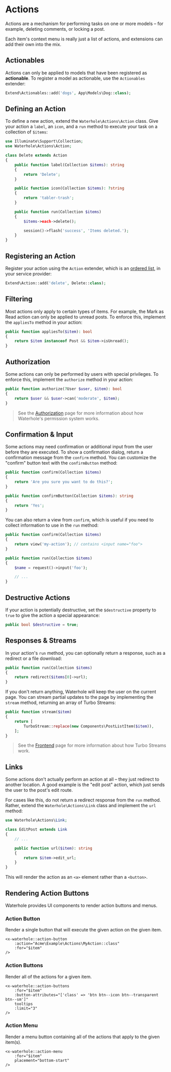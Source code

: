 # Actions
Actions are a mechanism for performing tasks on one or more models – for example, deleting comments, or locking a post. 

Each item's context menu is really just a list of actions, and extensions can add their own into the mix.

## Actionables
Actions can only be applied to models that have been registered as **actionable**. To register a model as actionable, use the `Actionables` extender:

```php
Extend\Actionables::add('dogs', App\Models\Dog::class);
```

## Defining an Action
To define a new action, extend the `Waterhole\Actions\Action` class. Give your action a `label`, an `icon`, and a `run` method to execute your task on a collection of `$items`:

```php
use Illuminate\Support\Collection;
use Waterhole\Actions\Action;

class Delete extends Action
{
    public function label(Collection $items): string
    {  
        return 'Delete';
    }

    public function icon(Collection $items): ?string
    {
        return 'tabler-trash';
    }

    public function run(Collection $items)
    {
        $items->each->delete();

        session()->flash('success', 'Items deleted.');
    }
}
```

## Registering an Action
Register your action using the `Action` extender, which is an [ordered list](https://waterhole.dev/docs/reference/Waterhole/Extend/Concerns/OrderedList.html), in your service provider:

```php
Extend\Action::add('delete', Delete::class);
```

## Filtering
Most actions only apply to certain types of items. For example, the Mark as Read action can only be applied to unread posts. To enforce this, implement the `appliesTo` method in your action:

```php
public function appliesTo($item): bool
{
    return $item instanceof Post && $item->isUnread();
}
```

## Authorization
Some actions can only be performed by users with special privileges. To enforce this, implement the `authorize` method in your action:

```php
public function authorize(?User $user, $item): bool
{
    return $user && $user->can('moderate', $item);
}
```

> See the [Authorization](./authorization.md) page for more information about how Waterhole's permission system works.

## Confirmation & Input
Some actions may need confirmation or additional input from the user before they are executed. To show a confirmation dialog, return a confirmation message from the `confirm` method. You can customize the "confirm" button text with the `confirmButton` method:

```php
public function confirm(Collection $items)
{
    return 'Are you sure you want to do this?';
}

public function confirmButton(Collection $items): string
{
    return 'Yes';
}
```

You can also return a view from `confirm`, which is useful if you need to collect information to use in the `run` method:

```php
public function confirm(Collection $items)
{
    return view('my-action'); // contains <input name="foo">
}

public function run(Collection $items)
{
    $name = request()->input('foo');

    // ...
}
```

## Destructive Actions
If your action is potentially destructive, set the `$destructive` property to `true` to give the action a special appearance:

```php
public bool $destructive = true;
```

## Responses & Streams
In your action's `run` method, you can optionally return a response, such as a redirect or a file download:

```php
public function run(Collection $items)
{
    return redirect($items[0]->url);
}
```

If you don't return anything, Waterhole will keep the user on the current page. You can stream partial updates to the page by implementing the `stream` method, returning an array of Turbo Streams:

```php
public function stream($item)
{
    return [
        TurboStream::replace(new Components\PostListItem($item)),
    ];
}
```

> See the [Frontend](./frontend.md#turbo-streams) page for more information about how Turbo Streams work.

## Links
Some actions don't actually perform an action at all – they just redirect to another location. A good example is the "edit post" action, which just sends the user to the post's edit route.

For cases like this, do not return a redirect response from the `run` method. Rather, extend the `Waterhole\Actions\Link` class and implement the `url` method:

```php
use Waterhole\Actions\Link;

class EditPost extends Link
{
    // ...

    public function url($item): string
    {
        return $item->edit_url;
    }
}
```

This will render the action as an `<a>` element rather than a `<button>`.

## Rendering Action Buttons
Waterhole provides UI components to render action buttons and menus.

### Action Button
Render a single button that will execute the given action on the given item.

```blade
<x-waterhole::action-button
    :action="Acme\Example\Actions\MyAction::class"
    :for="$item"
/>
```

### Action Buttons
Render all of the actions for a given item.

```blade
<x-waterhole::action-buttons
    :for="$item"
    :button-attributes="['class' => 'btn btn--icon btn--transparent btn--sm']"
    tooltips
    :limit="3"
/>
```

### Action Menu
Render a menu button containing all of the actions that apply to the given item(s).

```blade
<x-waterhole::action-menu 
    :for="$item"
    placement="bottom-start"
/>
```
